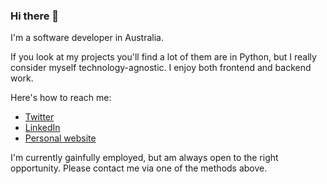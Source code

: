 ### Hi there 👋

I'm a software developer in Australia.

If you look at my projects you'll find a lot of them are in Python, but I really consider myself technology-agnostic. I enjoy both frontend and backend work.

Here's how to reach me:

- [Twitter](https://twitter.com/yoongielogy)
- [LinkedIn](https://www.linkedin.com/in/yoong-kang-lim/)
- [Personal website](https://yoongkang.com)

I'm currently gainfully employed, but am always open to the right opportunity. Please contact me via one of the methods above.
